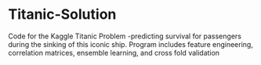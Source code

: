 # Titanic-Solution
Code for the Kaggle Titanic Problem -predicting survival for passengers during the sinking of this iconic ship.
Program includes feature engineering, correlation matrices, ensemble learning, and cross fold validation
